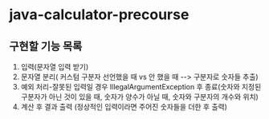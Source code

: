# java-calculator-precourse

## 구현할 기능 목록
1. 입력(문자열 입력 받기)
2. 문자열 분리( 커스텀 구분자 선언했을 때 vs 안 했을 때 --> 구분자로 숫자들 추출)
3. 예외 처리-잘못된 입력일 경우 IllegalArgumentException 후 종료(숫자와 지정된 구분자가 아닌 것이 있을 때, 숫자가 양수가 아닐 때, 숫자와 구분자의 개수와 위치)
4. 계산 후 결과 출력 (정상적인 입력이라면 주어진 숫자들을 더한 후 출력)
   
